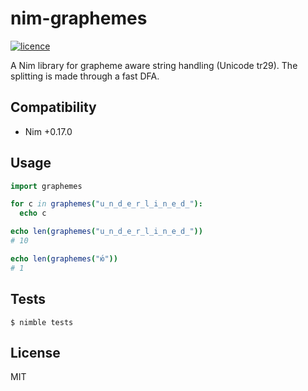 # nim-graphemes

[![licence](https://img.shields.io/pypi/l/regexy.svg?style=flat-square)](https://raw.githubusercontent.com/nitely/nim-graphemes/master/LICENSE)

A Nim library for grapheme aware string handling (Unicode tr29). The splitting is made through a fast DFA.


## Compatibility

* Nim +0.17.0


## Usage

```nim
import graphemes

for c in graphemes("u̲n̲d̲e̲r̲l̲i̲n̲e̲d̲"):
  echo c

echo len(graphemes("u̲n̲d̲e̲r̲l̲i̲n̲e̲d̲"))
# 10

echo len(graphemes("ю́"))
# 1
```


## Tests

```
$ nimble tests
```


## License

MIT
